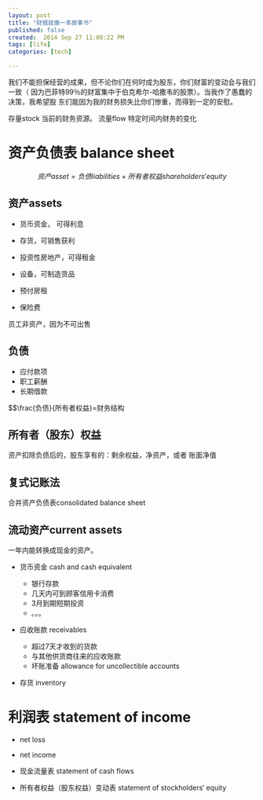 ```yaml
---
layout: post
title: "财报就像一本故事书"
published: false
created:  2014 Sep 27 11:08:22 PM
tags: [life]
categories: [tech]

---
```


我们不能担保经营的成果，但不论你们在何时成为股东，你们财富的变动会与我们一致（
因为巴菲特99％的财富集中于伯克希尔-哈撒韦的股票）。当我作了愚蠢的决策，我希望股
东们能因为我的财务损失比你们惨重，而得到一定的安慰。

存量stock 当前的财务资源。
流量flow 特定时间内财务的变化


# 资产负债表 balance sheet

$$资产asset=负债liabilities+所有者权益shareholders' equity$$

## 资产assets

* 货币资金， 可得利息
* 存货，可销售获利
* 投资性房地产，可得租金
* 设备，可制造货品

* 预付房租
* 保险费

员工非资产，因为不可出售


## 负债 

* 应付款项
* 职工薪酬
* 长期借款

$$\frac{负债}{所有者权益}=财务结构


## 所有者（股东）权益

资产扣除负债后的，股东享有的：剩余权益，净资产，或者 账面净值

## 复式记账法

合并资产负债表consolidated balance sheet



## 流动资产current assets

一年内能转换成现金的资产。

* 货币资金 cash and cash equivalent

  * 银行存款
  * 几天内可到顾客信用卡消费
  * 3月到期短期投资
  * 。。。

* 应收账款 receivables
  * 超过7天才收到的货款
  * 与其他供货商往来的应收账款
  * 坏账准备 allowance for uncollectible accounts

* 存货 inventory


## 

# 利润表 statement of income

  * net loss
  * net income

* 现金流量表 statement of cash flows

* 所有者权益（股东权益）变动表 statement of stockholders‘ equity





